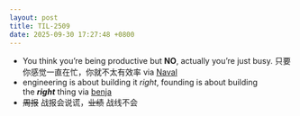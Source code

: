 ```yaml
---
layout: post
title: TIL-2509
date: 2025-09-30 17:27:48 +0800
---
```


- You think you’re being productive but **NO**, actually you’re just busy. 只要你感觉一直在忙，你就不太有效率 via [Naval](https://x.com/naval/status/1966294812950409443)
- engineering is about building it _right_, founding is about building the _**right**_ thing via [benja](https://www.benja.dev/writing/from-engineer-to-founder)
- ~~周报~~ 战报会说谎，~~业绩~~ 战线不会
